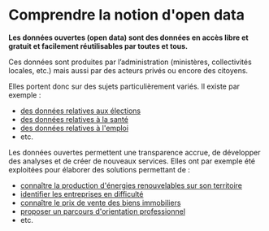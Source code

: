 # Comprendre la notion d'open data

**Les données ouvertes (open data) sont des données en accès libre et gratuit et facilement réutilisables par toutes et tous.**

Ces données sont produites par l’administration (ministères, collectivités locales, etc.) mais aussi par des acteurs privés ou encore des citoyens.

Elles portent donc sur des sujets particulièrement variés. Il existe par exemple :&#x20;

* [des données relatives aux élections](https://www.data.gouv.fr/fr/pages/donnees-des-elections/)
* [des données relatives à la santé](https://www.data.gouv.fr/fr/pages/donnees-sante/)
* [des données relatives à l'emploi](https://www.data.gouv.fr/fr/pages/donnees-emploi/)
* etc.

Les données ouvertes permettent une transparence accrue, de développer des analyses et de créer de nouveaux services. Elles ont par exemple été exploitées pour élaborer des solutions permettant de :&#x20;

* [connaître la production d'énergies renouvelables sur son territoire](https://www.data.gouv.fr/fr/pages/onboarding/EnR\_PdlL/)
* [identifier les entreprises en difficulté](https://www.data.gouv.fr/fr/pages/onboarding/signaux\_faibles/)
* [connaître le prix de vente des biens immobiliers](https://www.data.gouv.fr/fr/pages/onboarding/dvf/)
* [proposer un parcours d'orientation professionnel](../../../guides/guide-qualite/les-schemas-de-donnees/creer-un-schema-de-donnees/etape-4-phase-de-promotion-et-de-maintien.md)
* etc.
